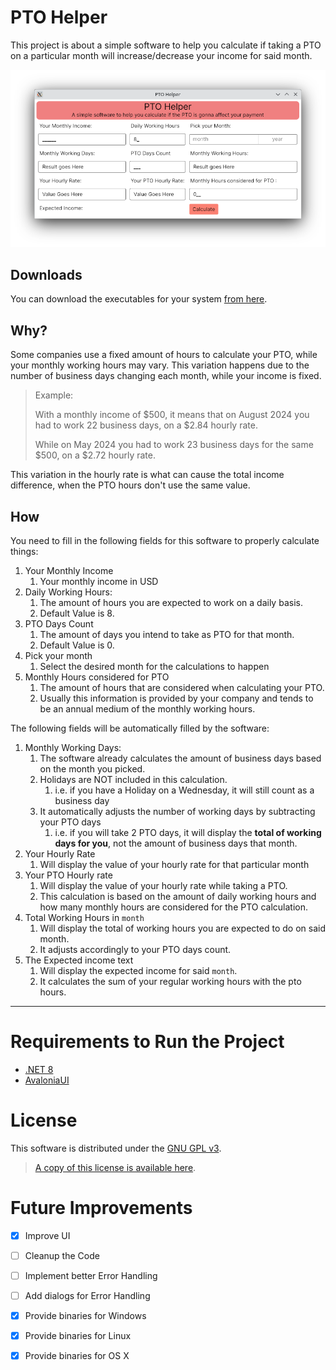 # PTO Helper

This project is about a simple software to help you calculate if taking a PTO on a particular month will increase/decrease 
your income for said month.

![PTO Helper software screenshot](/resources/software.png)

## Downloads

You can download the executables for your system [from here](/resources/Binaries/downloads.md).

## Why?

Some companies use a fixed amount of hours to calculate your PTO, while your monthly working hours may vary.
This variation happens due to the number of business days changing each month, while your income is fixed.

> Example:
> 
> With a monthly income of \$500, it means that on August 2024 you had to work 22 business days, on a \$2.84 hourly rate.
> 
> While on May 2024 you had to work 23 business days for the same \$500, on a \$2.72 hourly rate.
 
This variation in the hourly rate is what can cause the total income difference, when the PTO hours don't use the same 
value.

## How

You need to fill in the following fields for this software to properly calculate things:

1. Your Monthly Income 
   1. Your monthly income in USD
2. Daily Working Hours: 
   1. The amount of hours you are expected to work on a daily basis.
   2. Default Value is 8.
3. PTO Days Count
   1. The amount of days you intend to take as PTO for that month.
   2. Default Value is 0.
4. Pick your month
   1. Select the desired month for the calculations to happen
5. Monthly Hours considered for PTO
   1. The amount of hours that are considered when calculating your PTO. 
   2. Usually this information is provided by your company and tends to be an annual medium of the monthly working hours.

The following fields will be automatically filled by the software:

1. Monthly Working Days:
   1. The software already calculates the amount of business days based on the month you picked.
   2. Holidays are NOT included in this calculation. 
      1. i.e. if you have a Holiday on a Wednesday, it will still count as a business day
   3. It automatically adjusts the number of working days by subtracting your PTO days
      1. i.e. if you will take 2 PTO days, it will display the **total of working days for you**, not the amount of business days that month.
2. Your Hourly Rate
   1. Will display the value of your hourly rate for that particular month
3. Your PTO Hourly rate
   1. Will display the value of your hourly rate while taking a PTO.
   2. This calculation is based on the amount of daily working hours and how many monthly hours are considered for the PTO calculation.
4. Total Working Hours in `month` 
   1. Will display the total of working hours you are expected to do on said month.
   2. It adjusts accordingly to your PTO days count.
5. The Expected income text
   1. Will display the expected income for said `month`. 
   2. It calculates the sum of your regular working hours with the pto hours.


---

# Requirements to Run the Project

* [.NET 8](https://dotnet.microsoft.com/en-us/download/dotnet/8.0)
* [AvaloniaUI](https://avaloniaui.net/)

# License

This software is distributed under the [GNU GPL v3](https://www.gnu.org/licenses/gpl-3.0.en.html). 

> [A copy of this license is available here](LICENSE).

# Future Improvements

- [x] Improve UI
- [ ] Cleanup the Code
- [ ] Implement better Error Handling
- [ ] Add dialogs for Error Handling
- [x] Provide binaries for Windows
- [x] Provide binaries for Linux
- [x] Provide binaries for OS X

